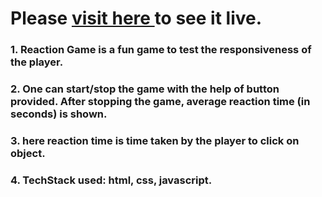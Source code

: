 # Please <a href="https://reactiongameapp.netlify.app/"> visit here <a> to see it live.

### 1. Reaction Game is a fun game to test the responsiveness of the player.
### 2. One can start/stop the game with the help of button provided. After stopping the game, average reaction time (in seconds) is shown.
### 3. here reaction time is time taken by the player to click on object.

### 4. TechStack used: html, css, javascript.
